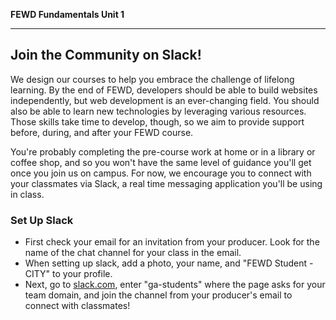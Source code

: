 **FEWD Fundamentals Unit 1**

---

## Join the Community on Slack!

We design our courses to help you embrace the challenge of lifelong learning. By the end of FEWD, developers should be able to build websites independently, but web development is an ever-changing field. You should also be able to learn new technologies by leveraging various resources.  Those skills take time to develop, though, so we aim to provide support before, during, and after your FEWD course.

You're probably completing the pre-course work at home or in a library or coffee shop, and so you won't have the same level of guidance you'll get once you join us on campus. For now, we encourage you to connect with your classmates via Slack, a real time messaging application you'll be using in class.

### Set Up Slack

* First check your email for an invitation from your producer.  Look for the name of the chat channel for your class in the email.
* When setting up slack, add a photo, your name, and "FEWD Student - CITY" to your profile.
* Next, go to [slack.com](https://slack.com/signin), enter "ga-students" where the
  page asks for your team domain, and join the channel from your producer's email to connect with classmates!

<!---
![Step-by-step Slack Tutorial](assets/chapter0/slack_tutorial.gif)
-->
